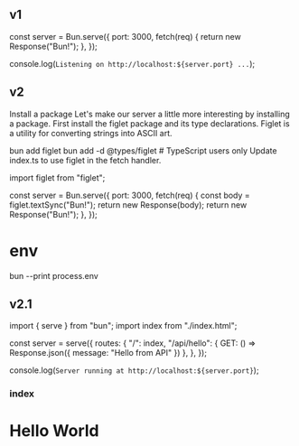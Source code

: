 ## v1

const server = Bun.serve({
  port: 3000,
  fetch(req) {
    return new Response("Bun!");
  },
});

console.log(`Listening on http://localhost:${server.port} ...`);

## v2

Install a package
Let's make our server a little more interesting by installing a package. First install the figlet package and its type declarations. Figlet is a utility for converting strings into ASCII art.

bun add figlet
bun add -d @types/figlet # TypeScript users only
Update index.ts to use figlet in the fetch handler.

import figlet from "figlet";

const server = Bun.serve({
  port: 3000,
  fetch(req) {
    const body = figlet.textSync("Bun!");
    return new Response(body);
    return new Response("Bun!");
  },
});

# env

bun --print process.env

## v2.1

import { serve } from "bun";
import index from "./index.html";

const server = serve({
  routes: {
    "/": index,
    "/api/hello": { GET: () => Response.json({ message: "Hello from API" }) },
  },
});

console.log(`Server running at http://localhost:${server.port}`);

### index

<!DOCTYPE html>
<html>
  <head>
    <title>My App</title>
    <link rel="stylesheet" href="./styles.css">
  </head>
  <body>
    <h1>Hello World</h1>
    <script src="./app.js">&lt;/script&gt;
  </body>
</html>

## app.js

console.log("Hello from the client!");

## style

body {
  background-color: #f0f0f0;
}

